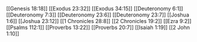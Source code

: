 [[Genesis 18:18]]
[[Exodus 23:32]]
[[Exodus 34:15]]
[[Deuteronomy 6:1]]
[[Deuteronomy 7:3]]
[[Deuteronomy 23:6]]
[[Deuteronomy 23:7]]
[[Joshua 1:6]]
[[Joshua 23:12]]
[[1 Chronicles 28:8]]
[[2 Chronicles 19:2]]
[[Ezra 9:2]]
[[Psalms 112:1]]
[[Proverbs 13:22]]
[[Proverbs 20:7]]
[[Isaiah 1:19]]
[[2 John 1:10]]
